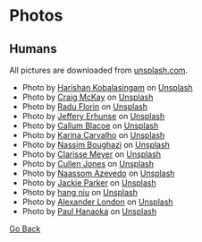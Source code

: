 # Photos

## Humans

All pictures are downloaded from [unsplash.com](https://unsplash.com/).

- Photo by <a href="https://unsplash.com/@harishankphotography?utm_source=unsplash&utm_medium=referral&utm_content=creditCopyText">Harishan Kobalasingam</a> on <a href="https://unsplash.com/s/photos/human?utm_source=unsplash&utm_medium=referral&utm_content=creditCopyText">Unsplash</a>
- Photo by <a href="https://unsplash.com/@bigbeardweebeard?utm_source=unsplash&utm_medium=referral&utm_content=creditCopyText">Craig McKay</a> on <a href="https://unsplash.com/s/photos/human?utm_source=unsplash&utm_medium=referral&utm_content=creditCopyText">Unsplash</a>
- Photo by <a href="https://unsplash.com/@raduflorin?utm_source=unsplash&utm_medium=referral&utm_content=creditCopyText">Radu Florin</a> on <a href="https://unsplash.com/s/photos/human?utm_source=unsplash&utm_medium=referral&utm_content=creditCopyText">Unsplash</a>
- Photo by <a href="https://unsplash.com/@j_erhunse?utm_source=unsplash&utm_medium=referral&utm_content=creditCopyText">Jeffery Erhunse</a> on <a href="https://unsplash.com/s/photos/human?utm_source=unsplash&utm_medium=referral&utm_content=creditCopyText">Unsplash</a>
- Photo by <a href="https://unsplash.com/@callumjames?utm_source=unsplash&utm_medium=referral&utm_content=creditCopyText">Callum Blacoe</a> on <a href="https://unsplash.com/s/photos/human?utm_source=unsplash&utm_medium=referral&utm_content=creditCopyText">Unsplash</a>
- Photo by <a href="https://unsplash.com/@karinacarvalho?utm_source=unsplash&utm_medium=referral&utm_content=creditCopyText">Karina Carvalho</a> on <a href="https://unsplash.com/s/photos/human?utm_source=unsplash&utm_medium=referral&utm_content=creditCopyText">Unsplash</a>
- Photo by <a href="https://unsplash.com/@nh830?utm_source=unsplash&utm_medium=referral&utm_content=creditCopyText">Nassim Boughazi</a> on <a href="https://unsplash.com/s/photos/human?utm_source=unsplash&utm_medium=referral&utm_content=creditCopyText">Unsplash</a>
- Photo by <a href="https://unsplash.com/@clarissemeyer?utm_source=unsplash&utm_medium=referral&utm_content=creditCopyText">Clarisse Meyer</a> on <a href="https://unsplash.com/s/photos/human?utm_source=unsplash&utm_medium=referral&utm_content=creditCopyText">Unsplash</a>
- Photo by <a href="https://unsplash.com/@cullenjonez?utm_source=unsplash&utm_medium=referral&utm_content=creditCopyText">Cullen Jones</a> on <a href="https://unsplash.com/s/photos/human?utm_source=unsplash&utm_medium=referral&utm_content=creditCopyText">Unsplash</a>
- Photo by <a href="https://unsplash.com/@naassomz1?utm_source=unsplash&utm_medium=referral&utm_content=creditCopyText">Naassom Azevedo</a> on <a href="https://unsplash.com/s/photos/human-group?utm_source=unsplash&utm_medium=referral&utm_content=creditCopyText">Unsplash</a>
- Photo by <a href="https://unsplash.com/@jtw4u2?utm_source=unsplash&utm_medium=referral&utm_content=creditCopyText">Jackie Parker</a> on <a href="https://unsplash.com/s/photos/human-group?utm_source=unsplash&utm_medium=referral&utm_content=creditCopyText">Unsplash</a>
- Photo by <a href="https://unsplash.com/@niuhang?utm_source=unsplash&utm_medium=referral&utm_content=creditCopyText">hang niu</a> on <a href="https://unsplash.com/s/photos/cat?utm_source=unsplash&utm_medium=referral&utm_content=creditCopyText">Unsplash</a>
- Photo by <a href="https://unsplash.com/@alxndr_london?utm_source=unsplash&utm_medium=referral&utm_content=creditCopyText">Alexander London</a> on <a href="https://unsplash.com/s/photos/cat?utm_source=unsplash&utm_medium=referral&utm_content=creditCopyText">Unsplash</a>
- Photo by <a href="https://unsplash.com/@plhnk?utm_source=unsplash&utm_medium=referral&utm_content=creditCopyText">Paul Hanaoka</a> on <a href="https://unsplash.com/s/photos/cat?utm_source=unsplash&utm_medium=referral&utm_content=creditCopyText">Unsplash</a>

[Go Back](../../README.md)
